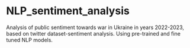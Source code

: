 # NLP_sentiment_analysis
Analysis of public sentiment towards war in Ukraine in years 2022-2023, based on twitter dataset-sentiment analysis. Using pre-trained and fine tuned NLP models.
